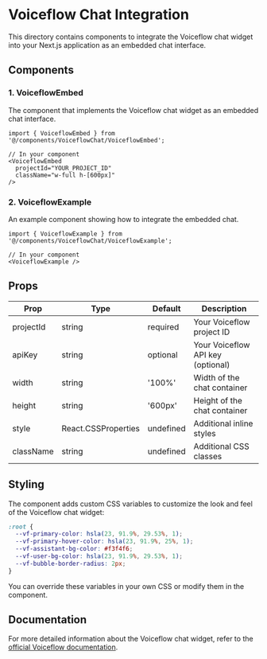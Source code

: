 # Voiceflow Chat Integration

This directory contains components to integrate the Voiceflow chat widget into your Next.js application as an embedded chat interface.

## Components

### 1. VoiceflowEmbed

The component that implements the Voiceflow chat widget as an embedded chat interface.

```tsx
import { VoiceflowEmbed } from '@/components/VoiceflowChat/VoiceflowEmbed';

// In your component
<VoiceflowEmbed 
  projectId="YOUR_PROJECT_ID"
  className="w-full h-[600px]"
/>
```

### 2. VoiceflowExample

An example component showing how to integrate the embedded chat.

```tsx
import { VoiceflowExample } from '@/components/VoiceflowChat/VoiceflowExample';

// In your component
<VoiceflowExample />
```

## Props

| Prop | Type | Default | Description |
|------|------|---------|-------------|
| projectId | string | required | Your Voiceflow project ID |
| apiKey | string | optional | Your Voiceflow API key (optional) |
| width | string | '100%' | Width of the chat container |
| height | string | '600px' | Height of the chat container |
| style | React.CSSProperties | undefined | Additional inline styles |
| className | string | undefined | Additional CSS classes |

## Styling

The component adds custom CSS variables to customize the look and feel of the Voiceflow chat widget:

```css
:root {
  --vf-primary-color: hsla(23, 91.9%, 29.53%, 1); 
  --vf-primary-hover-color: hsla(23, 91.9%, 25%, 1);
  --vf-assistant-bg-color: #f3f4f6;
  --vf-user-bg-color: hsla(23, 91.9%, 29.53%, 1);
  --vf-bubble-border-radius: 2px;
}
```

You can override these variables in your own CSS or modify them in the component.

## Documentation

For more detailed information about the Voiceflow chat widget, refer to the [official Voiceflow documentation](https://docs.voiceflow.com/docs/embed-customize-styling). 